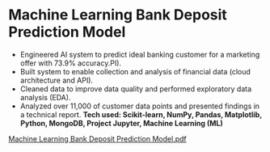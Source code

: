 # Machine Learning Bank Deposit Prediction Model

* Engineered AI system to predict ideal banking customer for a marketing offer with 73.9% accuracy.PI).
* Built system to enable collection and analysis of financial data (cloud architecture and API).
* Cleaned data to improve data quality and performed exploratory data analysis (EDA).
* Analyzed over 11,000 of customer data points and presented findings in a technical report.
**Tech used: Scikit-learn, NumPy, Pandas, Matplotlib, Python, MongoDB, Project Jupyter, Machine Learning (ML)**

[Machine Learning Bank Deposit Prediction Model.pdf](https://github.com/codingbylily/Marketing-Campaign-for-Banking-Clients-using-Data-Science/files/11538360/Machine.Learning.Bank.Deposit.Prediction.Model.pdf)
